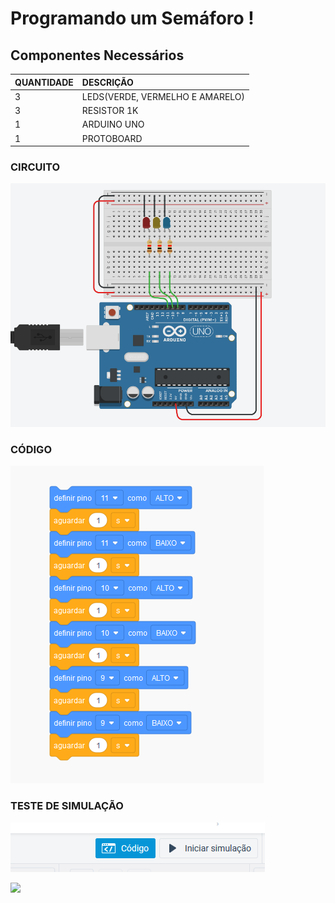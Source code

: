 # Programando um Semáforo !

## Componentes Necessários 

| QUANTIDADE | DESCRIÇÃO |
| :--- | :--- |
| 3  | LEDS\(VERDE, VERMELHO E AMARELO\) |
| 3  | RESISTOR 1K |
| 1  | ARDUINO UNO |
| 1 | PROTOBOARD |

### CIRCUITO 

![](../../../.gitbook/assets/screenshot_2019-07-25-autodesk-circuits-1.png)

### CÓDIGO

![](../../../.gitbook/assets/screenshot_2019-07-25-autodesk-circuits-2.png)

### TESTE DE SIMULAÇÃO

![Quando Concluir o c&#xF3;digo Inicie a Simula&#xE7;&#xE3;o ](../../../.gitbook/assets/screenshot_2019-07-25-autodesk-circuits-3.png)

![](https://media.giphy.com/media/THyRZmgSgG0rE09RVH/giphy.gif)



